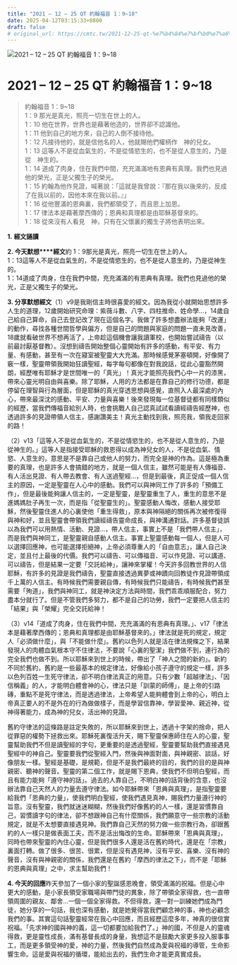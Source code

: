 ```yaml
---
title: "2021 – 12 – 25 QT 約翰福音 1：9~18"
date: 2025-04-12T03:15:33+0800
draft: false
# original_url: https://cmtc.tw/2021-12-25-qt-%e7%b4%84%e7%bf%b0%e7%a6%8f%e9%9f%b3-1%ef%bc%9a918
---
```


![2021 – 12 – 25 QT 約翰福音 1：9~18](/images/qt.jpg   "2021 – 12 – 25 QT 約翰福音 1：9~18")

# 2021 – 12 – 25 QT 約翰福音 1：9~18

> 約翰福音 1：9~18  
> 1：9 那光是真光，照亮一切生在世上的人。  
> 1：10 他在世界，世界也是藉著他造的，世界卻不認識他。  
> 1：11 他到自己的地方來，自己的人倒不接待他。  
> 1：12 凡接待他的，就是信他名的人，他就賜他們權柄作　神的兒女。  
> 1：13 這等人不是從血氣生的，不是從情慾生的，也不是從人意生的，乃是從　神生的。  
> 1：14 道成了肉身，住在我們中間，充充滿滿地有恩典有真理。我們也見過他的榮光，正是父獨生子的榮光。  
> 1：15 約翰為他作見證，喊著說：「這就是我曾說：『那在我以後來的，反成了在我以前的，因他本來在我以前。』」  
> 1：16 從他豐滿的恩典裏，我們都領受了，而且恩上加恩。  
> 1：17 律法本是藉著摩西傳的；恩典和真理都是由耶穌基督來的。  
> 1：18 從來沒有人看見　神，只有在父懷裏的獨生子將他表明出來。

**1.** **經文誦讀**

**2. 今天默想****經文**約 1：9那光是真光，照亮一切生在世上的人。  
1：13這等人不是從血氣生的，不是從情慾生的，也不是從人意生的，乃是從神生的。  
1：14道成了肉身，住在我們中間，充充滿滿的有恩典有真理。我們也見過他的榮光，正是父獨生子的榮光。

**3. 分享默想經文**（1）v9是我剛信主時很喜愛的經文。因為我從小就開始思想許多人生的道理，12歲開始研究命理：紫薇斗數、八字、四柱推命、姓命學…，14歲自己給自己算命，自己去登記改了現在這個名字。我做了許多想盡辦法能夠「改運」的動作，尋找各種世間哲學與偏方，但是自己的問題與家庭的問題一直未見改善，18歲就看破世界不想再活了，上帝趁這個機會讓我讀軍校，也開始嘗試禱告（以前最討厭基督教）。沒想到禱告開始整個心靈開始有許多的感動，有平安、有力量、有感動，甚至有一次在寢室被聖靈大大充滿。那時候感覺茅塞頓開，好像開了竅一樣，聖靈帶領我開始狂讀聖經，每字每句都像在對我說話，從此心靈豁然開朗，經歷唯有耶穌才是世間唯一的「真光」！真光才能照亮我們心中一片的漆黑，帶來心靈光明自由與喜樂。除了耶穌，人用的方法都是在靠自己的修行功德，都是停留在理智與行為層面，但是耶穌的真光穿透思想與感覺，直照入人最深處的內心，帶來最深沈的感動、平安、力量與喜樂！後來發現每一位基督徒都有同樣類似的經歷，當我們傳福音給別人時，也會挑戰人自己認真試試看讀經禱告經歷神，也透過許多的見證帶領人信主，感謝讚美主！真光主動找到我，照亮我，領我走回家的路！

（2）v13「這等人不是從血氣生的，不是從情慾生的，也不是從人意生的，乃是從神生的。」這等人是指接受耶穌的救恩得以成為神兒女的人，不是從血氣、情慾、人意生的，意思是不是靠自己或他人的努力，而完全是神的作為。這是極為重要的真理，也是許多人會搞錯的地方，就是一個人信主，雖然可能是有人傳福音、有人活出見證、有人帶去教會、有人送過聖經…，但是到最後，真正促成一個人信主的原因，一定是聖靈在人心中的感動。我們可以與神同工作了許多的「預備工作」，但是最後能夠讓人信主的，一定是聖靈，是聖靈重生了人，重生的意思不是進媽媽肚子再生一次，而是指「從聖靈生的」。聖靈感動人悔改，感動人接受耶穌，然後聖靈住進人的心裏使他「重生得救」，原本與神隔絕的關係再次被修復得與神和好，並且聖靈會帶領我們讀經禱告靈命成長，與神溝通對話。許多基督徒誤以為我們可以用熱情、活動、見證…，帶人信主，事實上不是「我們帶人信主」，而是我們與神同工，是聖靈親自感動人信主。事實上聖靈感動每一個人，但是人可以選擇回應神，也可能選擇拒絕神，上帝必須尊重人的「自由意志」，讓人自己決定，並且付上最後的代價。我們可以禱告、可以傳福音、可以作見證、可以講道、可以禱告，但是結果一定要「交託給神」，讓神來掌權！今天許多回教世界的人信耶穌，有許多的見證是我們禱告，聖靈直接透過異夢或神蹟向回教徒作見證帶領成千上萬的人信主。有時候我們需要親自傳，有時候我們只能禱告，有時候我們甚至需要「殉道」，我們與神同工，就是神決定方法與時間，我們乖乖順服配合，努力盡本分就行了。但是不管我們多努力，都不是自己的功勞，我們一定要把人信主的「結果」與「榮耀」完全交託給神！

（3）v14「道成了肉身，住在我們中間，充充滿滿的有恩典有真理。」、v17「律法本是藉著摩西傳的；恩典和真理都是由耶穌基督來的。」律法就是死的規定，規定人「必須做什麼」，與「不能做什麼」。舊約以色列人就是活在律法規條之下，結果發現人的肉體血氣根本守不住律法，不要說「心裏的聖潔」我們做不到，連行為的完全我們也做不到。所以耶穌來到世上的時候，帶出了「神人之間的新約」。新約不同於舊約，舊約是一些最基本的規定律法，好像給小孩子遵守的規定一樣，許多以色列百姓一生死守律法，卻不明白律法真正的用意。只有少數「超越律法」、「因信稱義」的人，才能明白體會神的心，律法只是「訓蒙的師傅」，是上帝的引路磚，重點不是死守律法，而是透過律法，上帝希望人能夠體會到上帝的心，明白上帝真正要人的不是外在的行為做做樣子，而是學習信靠神，學習愛神、親近神，從神得著能力，成為神的兒女，活出神的見證。

舊約守律法的這條路是註定失敗的，所以耶穌來到世上，透過十字架的捨命，把人從罪惡的權勢下拯救出來。耶穌死裏復活升天，賜下聖靈保惠師住在人的心靈，聖靈幫助我們不但是讀聖經的字句，更重要的是透過聖經，聖靈要幫助我們直接遇見聖經中的神自己。聖靈要我們從聖經入門，然後與神面對面，與神親密、談話，好像朋友一樣。聖經是基礎，是規範，但是不是我們最終的目的，我們的目的是與神親密、聽神的聲音。聖靈的第二個工作，就是賜下恩典，使我們不但明白聖經，而且有能力能夠「遵守神的話」。過去的人靠自己，不明白神的話背後的含意，也沒辦法靠自己天然人的力量去遵守律法。如今耶穌帶來「恩典與真理」，是指聖靈要給我們「恩典的力量」，使我們明白聖經，使我們遇見真神，賜我們力量遵行神的旨意。沒有聖靈，我們就迷迷糊糊，然後我們好像舊約的人一樣，還是習慣靠自己，習慣讀字句的律法，卻不想跟神自己有什麼關係，我們願意守一些宗教的活動規定，就是不太想要直接遇見神。我們靠自己天然的努力做一些宗教行為，卻跟舊約的人一樣只是做表面工夫，而不是活出悔改的生命。耶穌帶來「恩典與真理」，同時也帶來聖靈的內住心靈，但是我們很多人還是活在舊約時代，還是在「宗教」裏面打轉。做了很多、很苦、很累，但是沒有遇見神，沒有平安、喜樂、沒有神的聲音，沒有與神親密的關係，我們還是在舊約「摩西的律法之下」，而不是「耶穌的恩典與真理」之中，求主幫助我們！

**4. 今天的回應**昨天參加了一個小家的聖誕感恩晚會，領受滿滿的祝福。但是心中更大的感動，是小家長領受家職場與帶門徒的異象，除了帶領全家得救，也一直帶領周圍的親友、鄰舍…一個一個全家得救。不但得救，還一對一訓練她們成為門徒，她分享的一句話，我也深有感動，就是她覺得當我們顧念神的事，神也必顧念我們的事。其實這句話聖靈經常在我心中回應，而且經歷這麼多年，神真的很信實祝福。「先求神的國與神的義，這一切都要加給我們了。」神的國，不但是人的靈魂得救，更是靈性成長，滿有基督長成的身量，我想這不是鼓勵大家更多投入服事事工，而是更多領受神的愛，神的力量，然後我們自然成為愛與祝福的導管，生命影響生命。這是愛與祝福的循環，能給出去的，我們生命才能更真實成長。